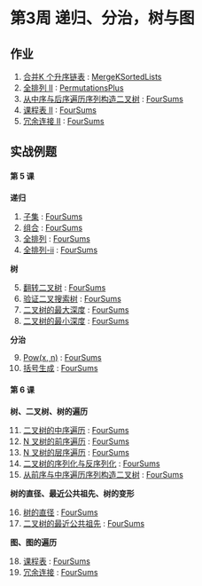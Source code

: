 # 第3周 递归、分治，树与图

## 作业

1. [合并K 个升序链表](https://leetcode.com/problems/merge-k-sorted-lists/) : [MergeKSortedLists](./src/main/java/com/inbetter/homework/algorithm/MergeKSortedLists.java )
2. [全排列 II](https://leetcode.com/problems/permutations-ii/) : [PermutationsPlus](./src/main/java/com/inbetter/homework/algorithm/PermutationsPlus.java)
3. [从中序与后序遍历序列构造二叉树](https://leetcode.com/problems/construct-binary-tree-from-inorder-and-postorder-traversal/) : [FourSums](./src/main/java/com/inbetter/homework/algorithm/FourSums.java)
4. [课程表 II](https://leetcode.com/problems/course-schedule-ii/) : [FourSums](./src/main/java/com/inbetter/homework/algorithm/FourSums.java)
5. [冗余连接 II](https://leetcode.com/problems/redundant-connection-ii/) : [FourSums](./src/main/java/com/inbetter/homework/algorithm/FourSums.java)

## 实战例题

#### 第 5 课

**递归**

1. [子集](https://leetcode.com/problems/subsets/) : [FourSums](./src/main/java/com/inbetter/homework/algorithm/FourSums.java)
2. [组合](https://leetcode.com/problems/combinations/) : [FourSums](./src/main/java/com/inbetter/homework/algorithm/FourSums.java)
3. [全排列](https://leetcode.com/problems/permutations/) : [FourSums](./src/main/java/com/inbetter/homework/algorithm/FourSums.java)
4. [全排列-ii](https://leetcode.com/problems/permutations-ii/) : [FourSums](./src/main/java/com/inbetter/homework/algorithm/FourSums.java)

**树**

5. [翻转二叉树](https://leetcode.com/problems/invert-binary-tree/description/) : [FourSums](./src/main/java/com/inbetter/homework/algorithm/FourSums.java)
6. [验证二叉搜索树](https://leetcode.com/problems/validate-binary-search-tree/) : [FourSums](./src/main/java/com/inbetter/homework/algorithm/FourSums.java)
7. [二叉树的最大深度](https://leetcode.com/problems/maximum-depth-of-binary-tree/) : [FourSums](./src/main/java/com/inbetter/homework/algorithm/FourSums.java)
8. [二叉树的最小深度](https://leetcode.com/problems/minimum-depth-of-binary-tree/) : [FourSums](./src/main/java/com/inbetter/homework/algorithm/FourSums.java)

**分治**

9. [Pow(x, n)](https://leetcode.com/problems/powx-n/) : [FourSums](./src/main/java/com/inbetter/homework/algorithm/FourSums.java)
10. [括号生成](https://leetcode.com/problems/generate-parentheses/) : [FourSums](./src/main/java/com/inbetter/homework/algorithm/FourSums.java)

#### 第 6 课

**树、二叉树、树的遍历**

11. [二叉树的中序遍历](https://leetcode.com/problems/binary-tree-inorder-traversal/) : [FourSums](./src/main/java/com/inbetter/homework/algorithm/FourSums.java)
12. [N 叉树的前序遍历](https://leetcode.com/problems/n-ary-tree-preorder-traversal/description/) : [FourSums](./src/main/java/com/inbetter/homework/algorithm/FourSums.java)
13. [N 叉树的层序遍历](https://leetcode.com/problems/n-ary-tree-level-order-traversal/) : [FourSums](./src/main/java/com/inbetter/homework/algorithm/FourSums.java)
14. [二叉树的序列化与反序列化](https://leetcode.com/problems/serialize-and-deserialize-binary-tree/) : [FourSums](./src/main/java/com/inbetter/homework/algorithm/FourSums.java)
15. [从前序与中序遍历序列构造二叉树](https://leetcode.com/problems/construct-binary-tree-from-preorder-and-inorder-traversal/) : [FourSums](./src/main/java/com/inbetter/homework/algorithm/FourSums.java)           
                                
**树的直径、最近公共祖先、树的变形**

16. [树的直径](https://leetcode.com/problems/tree-diameter/) : [FourSums](./src/main/java/com/inbetter/homework/algorithm/FourSums.java)
17. [二叉树的最近公共祖先](https://leetcode.com/problems/lowest-common-ancestor-of-a-binary-tree/) : [FourSums](./src/main/java/com/inbetter/homework/algorithm/FourSums.java)

**图、图的遍历**              

18. [课程表](https://leetcode.com/problems/course-schedule/) : [FourSums](./src/main/java/com/inbetter/homework/algorithm/FourSums.java)
19. [冗余连接](https://leetcode.com/problems/redundant-connection/description/) : [FourSums](./src/main/java/com/inbetter/homework/algorithm/FourSums.java)                                                                                                                                                                                                                                                                                                                                                                                                                                                                                                                                                                                                                                                                                                                                                                                                                                                                                                                                                                                                                                                                                                                            